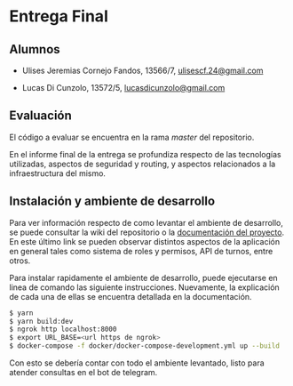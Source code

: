 # Entrega Final

## Alumnos

-   Ulises Jeremias Cornejo Fandos, 13566/7, ulisescf.24@gmail.com

-   Lucas Di Cunzolo, 13572/5, lucasdicunzolo@gmail.com   

## Evaluación

El código a evaluar se encuentra en la rama _master_ del repositorio.

En el informe final de la entrega se profundiza respecto de las tecnologías
utilizadas, aspectos de seguridad y routing, y aspectos relacionados a
la infraestructura del mismo.

## Instalación y ambiente de desarrollo

Para ver información respecto de como levantar el ambiente de desarrollo,
se puede consultar la wiki del repositorio o la
[documentación del proyecto](http://hnrg.readthedocs.io/). En este último
link se pueden observar distintos aspectos de la aplicación en general tales
como sistema de roles y permisos, API de turnos, entre otros.

Para instalar rapidamente el ambiente de desarrollo, puede ejecutarse
en linea de comando las siguiente instrucciones. Nuevamente, la explicación
de cada una de ellas se encuentra detallada en la documentación.

```sh
$ yarn
$ yarn build:dev
$ ngrok http localhost:8000
$ export URL_BASE=<url https de ngrok>
$ docker-compose -f docker/docker-compose-development.yml up --build
```

Con esto se debería contar con todo el ambiente levantado, listo para atender
consultas en el bot de telegram.
